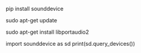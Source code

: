 pip install sounddevice

sudo apt-get update

sudo apt-get install libportaudio2

import sounddevice as sd
print(sd.query_devices())




